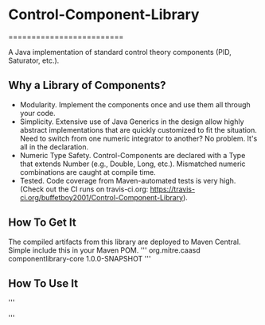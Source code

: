 # Control-Component-Library
=========================

A Java implementation of standard control theory components (PID, Saturator, etc.).

## Why a Library of Components?

* Modularity. Implement the components once and use them all through your code.
* Simplicity. Extensive use of Java Generics in the design allow highly abstract implementations that are quickly customized to fit the situation. Need to switch from one numeric integrator to another? No problem. It's all in the declaration.
* Numeric Type Safety. Control-Components are declared with a Type that extends Number (e.g., Double, Long, etc.). Mismatched numeric combinations are caught at compile time.
* Tested. Code coverage from Maven-automated tests is very high. (Check out the CI runs on travis-ci.org: https://travis-ci.org/buffetboy2001/Control-Component-Library).

## How To Get It

The compiled artifacts from this library are deployed to Maven Central. Simple include this in your Maven POM.
'''	
<dependency>
  <groupId>org.mitre.caasd</groupId>
  <artifactId>componentlibrary-core</artifactId>
  <version>1.0.0-SNAPSHOT</version>
</dependency>
'''

## How To Use It

'''

'''